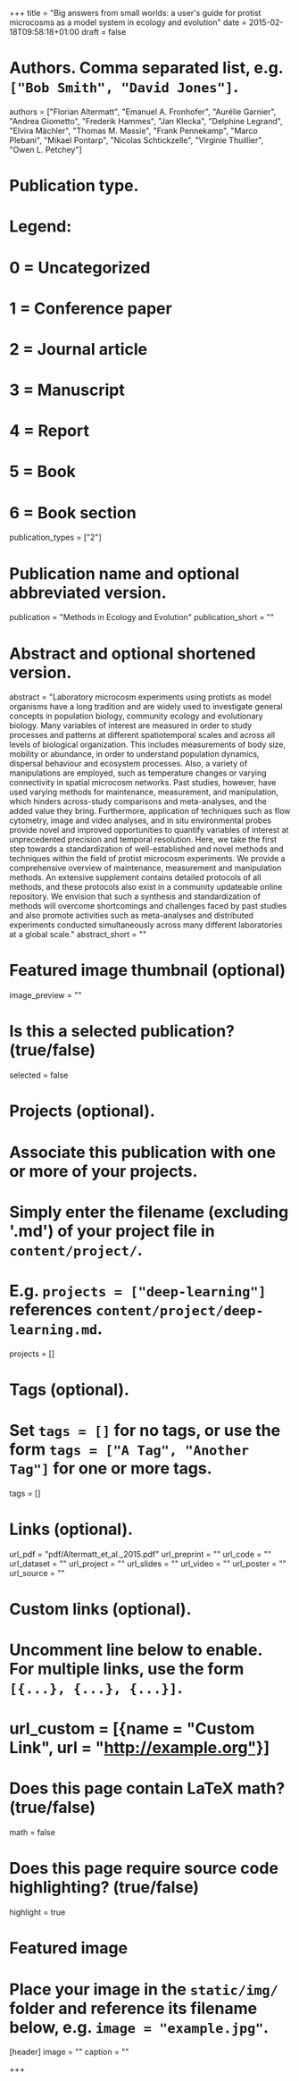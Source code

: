 +++
title = "Big answers from small worlds: a user's guide for protist microcosms as a model system in ecology and evolution"
date = 2015-02-18T09:58:18+01:00
draft = false

# Authors. Comma separated list, e.g. `["Bob Smith", "David Jones"]`.
authors = ["Florian Altermatt",
"Emanuel A. Fronhofer",
"Aurélie Garnier",
"Andrea Giometto",
"Frederik Hammes",
"Jan Klecka",
"Delphine Legrand",
"Elvira Mächler",
"Thomas M. Massie",
"Frank Pennekamp",
"Marco Plebani",
"Mikael Pontarp",
"Nicolas Schtickzelle",
"Virginie Thuillier",
"Owen L. Petchey"]

# Publication type.
# Legend:
# 0 = Uncategorized
# 1 = Conference paper
# 2 = Journal article
# 3 = Manuscript
# 4 = Report
# 5 = Book
# 6 = Book section
publication_types = ["2"]

# Publication name and optional abbreviated version.
publication = "Methods in Ecology and Evolution"
publication_short = ""

# Abstract and optional shortened version.
abstract = "Laboratory microcosm experiments using protists as model organisms have a long tradition and are widely used to investigate general concepts in population biology, community ecology and evolutionary biology. Many variables of interest are measured in order to study processes and patterns at different spatiotemporal scales and across all levels of biological organization. This includes measurements of body size, mobility or abundance, in order to understand population dynamics, dispersal behaviour and ecosystem processes. Also, a variety of manipulations are employed, such as temperature changes or varying connectivity in spatial microcosm networks. Past studies, however, have used varying methods for maintenance, measurement, and manipulation, which hinders across-study comparisons and meta-analyses, and the added value they bring. Furthermore, application of techniques such as flow cytometry, image and video analyses, and in situ environmental probes provide novel and improved opportunities to quantify variables of interest at unprecedented precision and temporal resolution. Here, we take the first step towards a standardization of well-established and novel methods and techniques within the field of protist microcosm experiments. We provide a comprehensive overview of maintenance, measurement and manipulation methods. An extensive supplement contains detailed protocols of all methods, and these protocols also exist in a community updateable online repository. We envision that such a synthesis and standardization of methods will overcome shortcomings and challenges faced by past studies and also promote activities such as meta-analyses and distributed experiments conducted simultaneously across many different laboratories at a global scale."
abstract_short = ""

# Featured image thumbnail (optional)
image_preview = ""

# Is this a selected publication? (true/false)
selected = false

# Projects (optional).
#   Associate this publication with one or more of your projects.
#   Simply enter the filename (excluding '.md') of your project file in `content/project/`.
#   E.g. `projects = ["deep-learning"]` references `content/project/deep-learning.md`.
projects = []

# Tags (optional).
#   Set `tags = []` for no tags, or use the form `tags = ["A Tag", "Another Tag"]` for one or more tags.
tags = []

# Links (optional).
url_pdf = "pdf/Altermatt_et_al._2015.pdf"
url_preprint = ""
url_code = ""
url_dataset = ""
url_project = ""
url_slides = ""
url_video = ""
url_poster = ""
url_source = ""

# Custom links (optional).
#   Uncomment line below to enable. For multiple links, use the form `[{...}, {...}, {...}]`.
# url_custom = [{name = "Custom Link", url = "http://example.org"}]

# Does this page contain LaTeX math? (true/false)
math = false

# Does this page require source code highlighting? (true/false)
highlight = true

# Featured image
# Place your image in the `static/img/` folder and reference its filename below, e.g. `image = "example.jpg"`.
[header]
image = ""
caption = ""

+++
